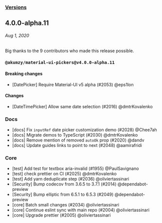 ### [Versions](https://material-ui.com/versions/)

## 4.0.0-alpha.11

###### _Aug 1, 2020_

Big thanks to the 9 contributors who made this release possible.

### `@akumzy/material-ui-pickers@v4.0.0-alpha.11`

#### Breaking changes

- [DatePicker] Require Material-UI v5 alpha (#2053) @eps1lon

#### Changes

- [DateTimePicker] Allow same date selection (#2016) @dmtrKovalenko

### Docs

- [docs] Fix `inputRef` date picker customization demo (#2028) @Chee7ah
- [docs] Migrate demos to TypeScript (#2030) @dmtrKovalenko
- [docs] Remove mention of removed `autoOk` prop (#2020) @dandv
- [docs] Update guides links to point to next (#2048) @aamirafridi

### Core

- [test] Add test for textbox aria-invalid (#1955) @PaulSavignano
- [test] check prettier on CI (#2025) @dmtrKovalenko
- [test] Add yarn deduplicate step (#2036) @oliviertassinari
- [Security] Bump codecov from 3.6.5 to 3.7.1 (#2014) @dependabot-preview
- [Security] Bump elliptic from 6.5.1 to 6.5.3 (#2049) @dependabot-preview
- [core] Batch small changes (#2034) @oliviertassinari
- [core] Continue eslint sync with main repo (#2004) @oliviertassinari
- [core] Upgrade prettier (#2005) @oliviertassinari
